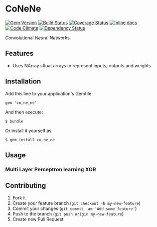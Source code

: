 # CoNeNe

[![Gem Version](https://badge.fury.io/rb/co_ne_ne.png)](http://badge.fury.io/rb/co_ne_ne)
[![Build Status](https://travis-ci.org/neilslater/co_ne_ne.png?branch=master)](http://travis-ci.org/neilslater/co_ne_ne)
[![Coverage Status](https://coveralls.io/repos/neilslater/co_ne_ne/badge.png?branch=master)](https://coveralls.io/r/neilslater/co_ne_ne?branch=master)
[![Inline docs](http://inch-ci.org/github/neilslater/co_ne_ne.png?branch=master)](http://inch-ci.org/github/neilslater/co_ne_ne)
[![Code Climate](https://codeclimate.com/github/neilslater/co_ne_ne.png)](https://codeclimate.com/github/neilslater/co_ne_ne)
[![Dependency Status](https://gemnasium.com/neilslater/co_ne_ne.png)](https://gemnasium.com/neilslater/co_ne_ne)

*Co*nvolutional *Ne*ural *Ne*tworks.

## Features

 * Uses NArray sfloat arrays to represent inputs, outputs and weights.

## Installation

Add this line to your application's Gemfile:

    gem 'co_ne_ne'

And then execute:

    $ bundle

Or install it yourself as:

    $ gem install co_ne_ne

## Usage

### Multi Layer Perceptron learning XOR



## Contributing

1. Fork it
2. Create your feature branch (`git checkout -b my-new-feature`)
3. Commit your changes (`git commit -am 'Add some feature'`)
4. Push to the branch (`git push origin my-new-feature`)
5. Create new Pull Request
